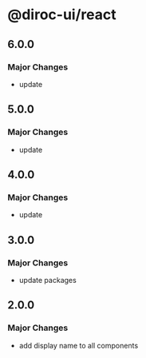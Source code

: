 # @diroc-ui/react

## 6.0.0

### Major Changes

- update

## 5.0.0

### Major Changes

- update

## 4.0.0

### Major Changes

- update

## 3.0.0

### Major Changes

- update packages

## 2.0.0

### Major Changes

- add display name to all components

